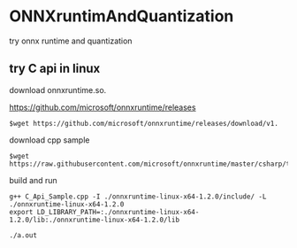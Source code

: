# ONNXruntimAndQuantization
try onnx runtime and quantization 

## try C api in linux

download onnxruntime.so.

https://github.com/microsoft/onnxruntime/releases

```
$wget https://github.com/microsoft/onnxruntime/releases/download/v1.
```

download cpp sample
```
$wget https://raw.githubusercontent.com/microsoft/onnxruntime/master/csharp/test/Microsoft.ML.OnnxRuntime.EndToEndTests.Capi/C_Api_Sample.cpp

```

build and run
```
g++ C_Api_Sample.cpp -I ./onnxruntime-linux-x64-1.2.0/include/ -L ./onnxruntime-linux-x64-1.2.0
export LD_LIBRARY_PATH=:./onnxruntime-linux-x64-1.2.0/lib:./onnxruntime-linux-x64-1.2.0/lib

./a.out
```

